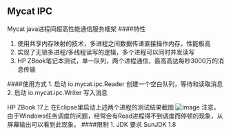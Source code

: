Mycat IPC
---
Mycat java进程间超高性能通信服务框架
####特性
   1. 使用共享内存映射的技术，多进程之间数据传递直接操作内存，性能极高
   2. 实现了无锁多进程/多线程读写的逻辑，多个进程可以同时并发读写
   3. HP ZBook笔记本测试，单一队列，两个进程通信，最高高达每秒3000万的消息传输



####使用方式
	1. 启动 io.mycat.ipc.Reader 创建一个空白队列，等待和读取消息
	2. 启动 io.mycat.ipc.Writer 写入消息

HP ZBook 17上 在Eclipse里启动上述两个进程的测试结果截图
![image](https://raw.githubusercontent.com/MyCATApache/Mycat-IPC/master/images/perf1.png)
注意，由于Windows任务调度的问题，经常会有Read进程得不到调度而停顿的现象，从屏幕输出可以看到此现象。
####限制
	1. JDK 要求 SunJDK 1.8
	